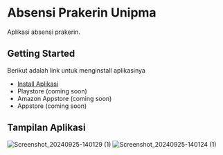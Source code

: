 # Absensi Prakerin Unipma

Aplikasi absensi prakerin.

## Getting Started


Berikut adalah link untuk menginstall aplikasinya

- [Install Aplikasi](https://www.mediafire.com/file/0l53att5v72nx6l/Absensi.apk/file)
- Playstore (coming soon)
- Amazon Appstore (coming soon)
- Appstore (coming soon)

## Tampilan Aplikasi
![Screenshot_20240925-140129 (1)](https://github.com/user-attachments/assets/2297aacc-5dde-46cd-b36b-192b9e567aa1)
![Screenshot_20240925-140124 (1)](https://github.com/user-attachments/assets/f7ad805b-1312-4dbd-a681-5f13d13aa712)


